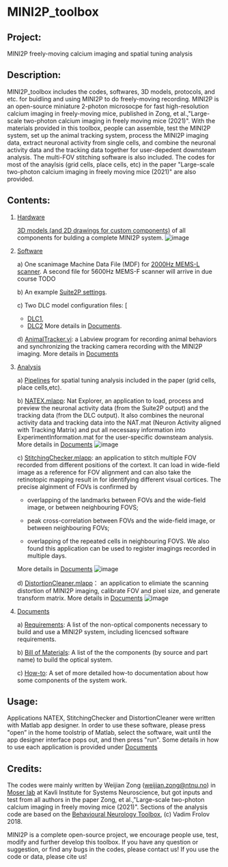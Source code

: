 # MINI2P_toolbox 
 
## Project:

MINI2P freely-moving calcium imaging and spatial tuning analysis

## Description: 

MINI2P_toolbox includes the codes, softwares, 3D models, protocols, and etc. for buidling and using MINI2P to do freely-moving recording. MINI2P is an open-source miniature 2-photon microsocpe for fast high-resolution calcium imaging in freely-moving mice, published in Zong, et al.,"Large-scale two-photon calcium imaging in freely moving mice (2021)". With the materials provided in this toolbox, people can assemble, test the MINI2P system, set up the animal tracking system, process the MINI2P imaging data, extract neuronal activity from single cells, and combine the neuronal activity data and the tracking data together for user-depedent downsteam analysis. The multi-FOV stitching software is also included. The codes for most of the anaylsis (grid cells, place cells, etc) in the paper "Large-scale two-photon calcium imaging in freely moving mice (2021)" are also provided.

## Contents: 

1) [Hardware](Hardware)

      [3D models (and 2D drawings for custom components)](Hardware) of all components for bulding a complete MINI2P system.
![image](https://user-images.githubusercontent.com/43905023/127703645-a6ea03ea-c1aa-4eaa-a9fd-1e6e75a082ed.png)



2) [Software](Software) 
      
      a) One scanimage Machine Data File (MDF) for [2000Hz MEMS-L scanner](Software/SI%20settings/Machine_Data_File_2000Hz.m). A second file for  5600Hz MEMS-F scanner will arrive in due course TODO
      
      b) An example [Suite2P settings](Software/Suite2P%20options/GCaMP6S_P2_C1_7.25Hz_MEC.npy).
      
      c) Two DLC model configuration files: [
      * [DLC1](Software/DLC%20model%20options/DLC1.yaml),
      * [DLC2](Software/DLC%20model%20options/DLC2.yaml)
      More details in [Documents](Documents/DeepLabCut-trained-Models.md).
      
      d) [AnimalTracker.vi](Software/AnimalTracker): a Labview program for recording animal behaviors and synchronizing the tracking camera recording with the MINI2P imaging. More details in [Documents](Documents/AnimalTracker.vi.md)

3) [Analysis](Analysis)

      a) [Pipelines](/Analysis/Pipeline) for spatial tuning analysis included in the paper (grid cells, place cells,etc).

      b) [NATEX.mlapp](/Analysis/Applications/NATEX): Nat Explorer, an application to load, process and preview the neuronal activity data (from the Suite2P output) and the tracking data (from the DLC output). It also combines the neuronal activity data and tracking data into the NAT.mat (Neuron Activity aligned with Tracking Matrix) and put all necessasy information into ExperimentInformation.mat for the user-specific downsteam analysis. More details in [Documents](Documents/NATEX.mlapp.md) 
      ![image](Analysis/Applications/NATEX/NATEX%20operation_speedup.gif)

      c) [StitchingChecker.mlapp](Analysis/Applications/StitchingChecker): an application to stitch multiple FOV recorded from different positions of the cortext. It can load in wide-field image as a reference for FOV alignment and can also take the retinotopic mapping result in for identifying different visual cortices. The precise alginment of FOVs is confirmed by 
      
      * overlapping of the landmarks between FOVs and the wide-field image, or between neighbouring FOVS; 
        
      * peak cross-correlation between FOVs and the wide-field image, or between neighbouring FOVs;
        
      * overlapping of the repeated cells in neighbouring FOVS. We also found this application can be used to register imagings recorded in multiple days. 
          
      More details in [Documents](DocumentsStitchingChecker.mlapp.md)
     ![image](Analysis/Applications/StitchingChecker/StitchingChecker%20operation_overview.gif)

     d) [DistortionCleaner.mlapp](Analysis/Applications/DistortionCleaner)： an application to elimiate the scanning distortion of MINI2P imaging, calibrate FOV and pixel size, and generate transform matrix. More details in [Documents](Documents/DistortionCleaner.mlapp.md)
     ![image](https://user-images.githubusercontent.com/43905023/127650948-b8ef7cc8-8c40-49b2-b374-dba90cc2844a.png)

4) [Documents](Documents)

    a) [Requirements](Documents/requirements.md): A list of the non-optical components necessary to build and use a MINI2P system, including licencsed software requirements. 
    
    b) [Bill of Materials](Documents/bill-of-materials.docx): A list of the the components (by source and part name) to build the optical system.
    
    c) [How-to](Documents/readme.md): A set of more detailed how-to documentation about how some components of the system work. 


## Usage:

  Applications NATEX, StitchingChecker and DistortionCleaner were written with Matlab app designer. In order to use these software, please press "open” in the home toolstrip of Matlab, select the software, wait until the app designer interface pops out, and then press "run". Some details in how to use each application is provided under [Documents](Documents/readme.md)


## Credits: 

The codes were mainly written by Weijian Zong (weijian.zong@ntnu.no) in [Moser lab](https://www.ntnu.edu/kavli/moser-group#/view/about) at Kavli Institute for Systems Neuroscience, but got inputs and test from all authors in the paper Zong, et al.,"Large-scale two-photon calcium imaging in freely moving mice (2021)". Sections of the analysis code are based on the [Behavioural Neurology Toolbox](https://bitbucket.org/cnc-ntnu/bnt), (c) Vadim Frolov 2018.

MINI2P is a complete open-source project, we encourage people use, test, modify and further develop this toolbox. If you have any question or suggestion, or find any bugs in the codes, please contact us! If you use the code or data, please cite us!

